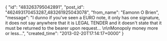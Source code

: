  {
   "id": "483263795042891",
   "post_id": "462493170453287_483261925043078",
   "from_name": "Eamonn O Brien",
   "message": "I dunno if you've seen a EURO note, it only has one signature, it does not say anywhere that it is LEGAL TENDER and it doesn't state that it must be returned to the bearer upon request... \n\nMonopoly money more or less...",
   "created_time": "2013-02-20T17:14:17+0000"
 }
